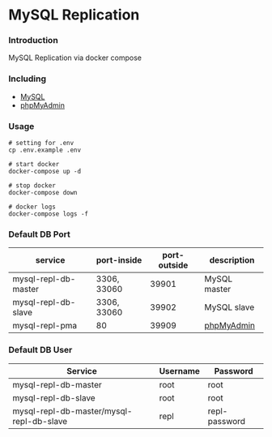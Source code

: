 # MySQL Replication

### Introduction
MySQL Replication via docker compose

### Including
 - [MySQL](https://hub.docker.com/_/mysql)
 - [phpMyAdmin](https://hub.docker.com/r/phpmyadmin/phpmyadmin)

### Usage

```shell
# setting for .env
cp .env.example .env

# start docker
docker-compose up -d

# stop docker
docker-compose down

# docker logs
docker-compose logs -f
```

### Default DB Port
| service  | port-inside | port-outside  | description |
|---|---|---|---|
| mysql-repl-db-master | 3306, 33060 | 39901 | MySQL master |
| mysql-repl-db-slave | 3306, 33060 | 39902 | MySQL slave |
| mysql-repl-pma | 80 | 39909 | [phpMyAdmin](http://localhost:39909) |

### Default DB User
| Service  | Username | Password  |
|---|---|---|
| mysql-repl-db-master | root | root |
| mysql-repl-db-slave | root | root |
| mysql-repl-db-master/mysql-repl-db-slave | repl | repl-password |
